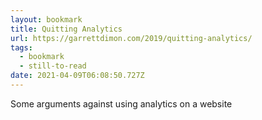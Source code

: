 ```yaml
---
layout: bookmark
title: Quitting Analytics
url: https://garrettdimon.com/2019/quitting-analytics/
tags:
  - bookmark
  - still-to-read
date: 2021-04-09T06:08:50.727Z
---
```

 Some arguments against using analytics on a website